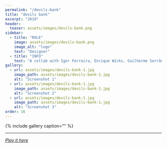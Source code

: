 ```yaml
---
permalink: "/devils-bank"
title: "devils bank"
excerpt: "2019"
header:
  teaser: assets/images/devils-bank.png
sidebar:
  - title: "ROLE"
    image: assets/images/devils-bank.png
    image_alt: "logo"
    text: "Designer"
  - title: "INFO"
    text: "A collab with Igor Ferreira, Enrique Wicks, Guilherme Serrão"
gallery:
  - url: assets/images/devils-bank-1.jpg
    image_path: assets/images/devils-bank-1.jpg
    alt: "Screenshot 1"
  - url: assets/images/devils-bank-1.jpg
    image_path: assets/images/devils-bank-1.jpg
    alt: "Screenshot 2"
  - url: assets/images/devils-bank-1.jpg
    image_path: assets/images/devils-bank-1.jpg
    alt: "Screenshot 3"
order: 16
---
```


{% include gallery caption="" %}



------







[*Play it here*]()